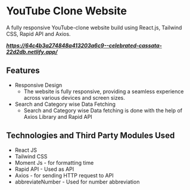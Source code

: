 ﻿# YouTube Clone Website

A fully responsive YouTube-clone website build using React.js, Tailwind CSS, Rapid API and Axios.

***https://64c4b3a274848a413203a6c9--celebrated-cassata-22d2db.netlify.app/***

## Features

- Responsive Design
  - The website is fully responsive, providing a seamless experience across various devices and screen sizes.
- Search and Category wise Data Fetching
  - Search and Category wise Data fetching is done with the help of Axios Library and Rapid API

## Technologies and Third Party Modules Used

- React JS
- Tailwind CSS
- Moment Js - for formatting time
- Rapid API - Used as API
- Axios - for sending HTTP request to API
- abbreviateNumber - Used for number abbreviation
